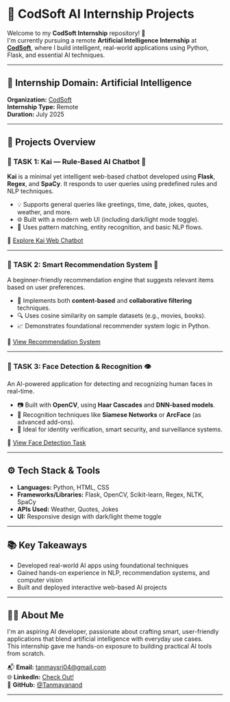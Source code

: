 # 🤖 CodSoft AI Internship Projects

Welcome to my **CodSoft Internship** repository! 🚀  
I'm currently pursuing a remote **Artificial Intelligence Internship** at **[CodSoft](https://www.codsoft.in/)**, where I build intelligent, real-world applications using Python, Flask, and essential AI techniques.

---

## 🧠 Internship Domain: Artificial Intelligence  
**Organization:** [CodSoft](https://www.codsoft.in/)  
**Internship Type:** Remote  
**Duration:** July 2025

---

## 📂 Projects Overview

### 🔹 TASK 1: Kai — Rule-Based AI Chatbot 💬

**Kai** is a minimal yet intelligent web-based chatbot developed using **Flask**, **Regex**, and **SpaCy**. It responds to user queries using predefined rules and NLP techniques.

- 💡 Supports general queries like greetings, time, date, jokes, quotes, weather, and more.
- 🌐 Built with a modern web UI (including dark/light mode toggle).
- 🧠 Uses pattern matching, entity recognition, and basic NLP flows.

🔗 [Explore Kai Web Chatbot](https://github.com/Tanmayanand2004/CODSOFT/tree/main/Kai)

---

### 🔹 TASK 2: Smart Recommendation System 🎯

A beginner-friendly recommendation engine that suggests relevant items based on user preferences.

- 🔄 Implements both **content-based** and **collaborative filtering** techniques.
- 🔍 Uses cosine similarity on sample datasets (e.g., movies, books).
- 📈 Demonstrates foundational recommender system logic in Python.

🔗 [View Recommendation System](./Task-2-Recommendation-System)

---

### 🔹 TASK 3: Face Detection & Recognition 👁️

An AI-powered application for detecting and recognizing human faces in real-time.

- 📷 Built with **OpenCV**, using **Haar Cascades** and **DNN-based models**.
- 🧬 Recognition techniques like **Siamese Networks** or **ArcFace** (as advanced add-ons).
- 🔐 Ideal for identity verification, smart security, and surveillance systems.

🔗 [View Face Detection Task](./Task-3-Face-Detection-Recognition)

---

## ⚙️ Tech Stack & Tools

- **Languages:** Python, HTML, CSS  
- **Frameworks/Libraries:** Flask, OpenCV, Scikit-learn, Regex, NLTK, SpaCy  
- **APIs Used:** Weather, Quotes, Jokes  
- **UI:** Responsive design with dark/light theme toggle

---

## 📚 Key Takeaways

- Developed real-world AI apps using foundational techniques
- Gained hands-on experience in NLP, recommendation systems, and computer vision
- Built and deployed interactive web-based AI projects

---

## 🙋‍♂️ About Me

I'm an aspiring AI developer, passionate about crafting smart, user-friendly applications that blend artificial intelligence with everyday use cases.  
This internship gave me hands-on exposure to building practical AI tools from scratch.

📬 **Email:** tanmaysri04@gmail.com   
🌐 **LinkedIn:** [Check Out!](https://www.linkedin.com/in/your-linkedin-profile/)  
🐙 **GitHub:** [@Tanmayanand](https://github.com/Tanmayanand2004)

---
